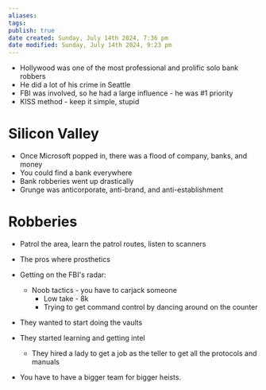 ```yaml
---
aliases: 
tags: 
publish: true
date created: Sunday, July 14th 2024, 7:36 pm
date modified: Sunday, July 14th 2024, 9:23 pm
---
```


- Hollywood was one of the most professional and prolific solo bank robbers
- He did a lot of his crime in Seattle
- FBI was involved, so he had a large influence - he was #1 priority
- KISS method - keep it simple, stupid

# Silicon Valley

- Once Microsoft popped in, there was a flood of company, banks, and money
- You could find a bank everywhere
- Bank robberies went up drastically 
- Grunge was anticorporate, anti-brand, and anti-establishment

# Robberies

- Patrol the area, learn the patrol routes, listen to scanners
- The pros where prosthetics

- Getting on the FBI's radar:
	- Noob tactics - you have to carjack someone
		- Low take - 8k
		- Trying to get command control by dancing around on the counter

- They wanted to start doing the vaults

- They started learning and getting intel
	- They hired a lady to get a job as the teller to get all the protocols and manuals

- You have to have a bigger team for bigger heists.